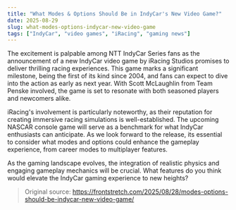 ```yaml
---
title: "What Modes & Options Should Be in IndyCar's New Video Game?"
date: 2025-08-29
slug: what-modes-options-indycar-new-video-game
tags: ["IndyCar", "video games", "iRacing", "gaming news"]
---
```


The excitement is palpable among NTT IndyCar Series fans as the announcement of a new IndyCar video game by iRacing Studios promises to deliver thrilling racing experiences. This game marks a significant milestone, being the first of its kind since 2004, and fans can expect to dive into the action as early as next year. With Scott McLaughlin from Team Penske involved, the game is set to resonate with both seasoned players and newcomers alike.

iRacing's involvement is particularly noteworthy, as their reputation for creating immersive racing simulations is well-established. The upcoming NASCAR console game will serve as a benchmark for what IndyCar enthusiasts can anticipate. As we look forward to the release, its essential to consider what modes and options could enhance the gameplay experience, from career modes to multiplayer features.

As the gaming landscape evolves, the integration of realistic physics and engaging gameplay mechanics will be crucial. What features do you think would elevate the IndyCar gaming experience to new heights?
> Original source: https://frontstretch.com/2025/08/28/modes-options-should-be-indycar-new-video-game/